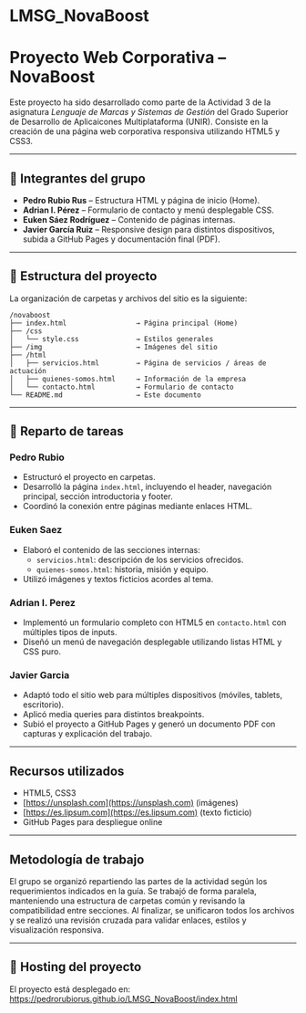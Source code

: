 # LMSG_NovaBoost

# Proyecto Web Corporativa – NovaBoost

Este proyecto ha sido desarrollado como parte de la Actividad 3 de la asignatura *Lenguaje de Marcas y Sistemas de Gestión* del Grado Superior de Desarrollo de Aplicaicones Multiplataforma (UNIR). Consiste en la creación de una página web corporativa responsiva utilizando HTML5 y CSS3.

---

## 👥 Integrantes del grupo

- **Pedro Rubio Rus** – Estructura HTML y página de inicio (Home).
- **Adrian I. Pérez** – Formulario de contacto y menú desplegable CSS.
- **Euken Sáez Rodríguez** – Contenido de páginas internas.
- **Javier García Ruiz** – Responsive design para distintos dispositivos, subida a GitHub Pages y documentación final (PDF).

---

## 📁 Estructura del proyecto

La organización de carpetas y archivos del sitio es la siguiente:

```text
/novaboost
├── index.html                 → Página principal (Home)
├── /css
│   └── style.css              → Estilos generales
├── /img                       → Imágenes del sitio
├── /html
│   ├── servicios.html         → Página de servicios / áreas de actuación
│   ├── quienes-somos.html     → Información de la empresa
│   └── contacto.html          → Formulario de contacto
└── README.md                  → Este documento
```


---

## 📌 Reparto de tareas

### Pedro Rubio

- Estructuró el proyecto en carpetas.
- Desarrolló la página `index.html`, incluyendo el header, navegación principal, sección introductoria y footer.
- Coordinó la conexión entre páginas mediante enlaces HTML.

### Euken Saez

- Elaboró el contenido de las secciones internas:
  - `servicios.html`: descripción de los servicios ofrecidos.
  - `quienes-somos.html`: historia, misión y equipo.
- Utilizó imágenes y textos ficticios acordes al tema.

### Adrian I. Perez

- Implementó un formulario completo con HTML5 en `contacto.html` con múltiples tipos de inputs.
- Diseñó un menú de navegación desplegable utilizando listas HTML y CSS puro.

### Javier Garcia

- Adaptó todo el sitio web para múltiples dispositivos (móviles, tablets, escritorio).
- Aplicó media queries para distintos breakpoints.
- Subió el proyecto a GitHub Pages y generó un documento PDF con capturas y explicación del trabajo.

---

##  Recursos utilizados

- HTML5, CSS3
- [https://unsplash.com](https://unsplash.com) (imágenes)
- [https://es.lipsum.com](https://es.lipsum.com) (texto ficticio)
- GitHub Pages para despliegue online

---

## Metodología de trabajo

El grupo se organizó repartiendo las partes de la actividad según los requerimientos indicados en la guía. Se trabajó de forma paralela, manteniendo una estructura de carpetas común y revisando la compatibilidad entre secciones. Al finalizar, se unificaron todos los archivos y se realizó una revisión cruzada para validar enlaces, estilos y visualización responsiva.

---

## 🔗 Hosting del proyecto

El proyecto está desplegado en:  
https://pedrorubiorus.github.io/LMSG_NovaBoost/index.html

